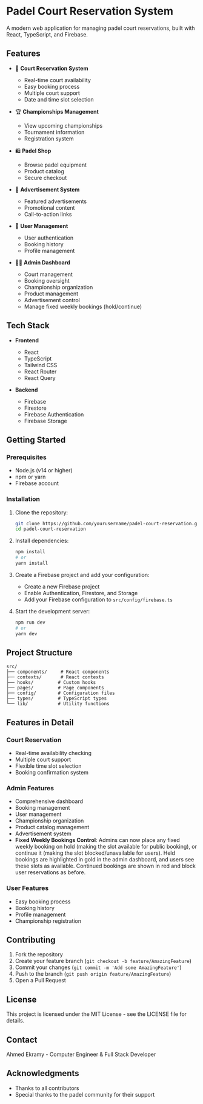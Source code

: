 # Padel Court Reservation System

A modern web application for managing padel court reservations, built with React, TypeScript, and Firebase.

## Features

- 🎾 **Court Reservation System**
  - Real-time court availability
  - Easy booking process
  - Multiple court support
  - Date and time slot selection

- 🏆 **Championships Management**
  - View upcoming championships
  - Tournament information
  - Registration system

- 🛍️ **Padel Shop**
  - Browse padel equipment
  - Product catalog
  - Secure checkout

- 📢 **Advertisement System**
  - Featured advertisements
  - Promotional content
  - Call-to-action links

- 👤 **User Management**
  - User authentication
  - Booking history
  - Profile management

- 👨‍💼 **Admin Dashboard**
  - Court management
  - Booking oversight
  - Championship organization
  - Product management
  - Advertisement control
  - Manage fixed weekly bookings (hold/continue)

## Tech Stack

- **Frontend**
  - React
  - TypeScript
  - Tailwind CSS
  - React Router
  - React Query

- **Backend**
  - Firebase
  - Firestore
  - Firebase Authentication
  - Firebase Storage

## Getting Started

### Prerequisites

- Node.js (v14 or higher)
- npm or yarn
- Firebase account

### Installation

1. Clone the repository:
   ```bash
   git clone https://github.com/yourusername/padel-court-reservation.git
   cd padel-court-reservation
   ```

2. Install dependencies:
   ```bash
   npm install
   # or
   yarn install
   ```

3. Create a Firebase project and add your configuration:
   - Create a new Firebase project
   - Enable Authentication, Firestore, and Storage
   - Add your Firebase configuration to `src/config/firebase.ts`

4. Start the development server:
   ```bash
   npm run dev
   # or
   yarn dev
   ```

## Project Structure

```
src/
├── components/     # React components
├── contexts/       # React contexts
├── hooks/         # Custom hooks
├── pages/         # Page components
├── config/        # Configuration files
├── types/         # TypeScript types
└── lib/           # Utility functions
```

## Features in Detail

### Court Reservation
- Real-time availability checking
- Multiple court support
- Flexible time slot selection
- Booking confirmation system

### Admin Features
- Comprehensive dashboard
- Booking management
- User management
- Championship organization
- Product catalog management
- Advertisement system
- **Fixed Weekly Bookings Control**: Admins can now place any fixed weekly booking on hold (making the slot available for public booking), or continue it (making the slot blocked/unavailable for users). Held bookings are highlighted in gold in the admin dashboard, and users see these slots as available. Continued bookings are shown in red and block user reservations as before.

### User Features
- Easy booking process
- Booking history
- Profile management
- Championship registration

## Contributing

1. Fork the repository
2. Create your feature branch (`git checkout -b feature/AmazingFeature`)
3. Commit your changes (`git commit -m 'Add some AmazingFeature'`)
4. Push to the branch (`git push origin feature/AmazingFeature`)
5. Open a Pull Request

## License

This project is licensed under the MIT License - see the LICENSE file for details.

## Contact

Ahmed Ekramy - Computer Engineer & Full Stack Developer

## Acknowledgments

- Thanks to all contributors
- Special thanks to the padel community for their support
